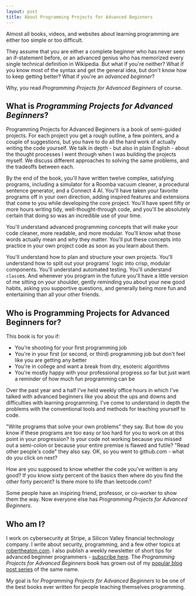 ```yaml
---
layout: post
title: About Programming Projects for Advanced Beginners
---
```

Almost all books, videos, and websites about learning programming are either too simple or too difficult.

They assume that you are either a complete beginner who has never seen an if-statement before, or an advanced genius who has memorized every single technical definition in Wikipedia. But what if you're neither? What if you know most of the syntax and get the general idea, but don't know how to keep getting better? What if you're an *advanced beginner*?

Why, you read *Programming Projects for Advanced Beginners* of course.

## What is *Programming Projects for Advanced Beginners*?

Programming Projects for Advanced Beginners is a book of semi-guided projects. For each project you get a rough outline, a few pointers, and a couple of suggestions, but you have to do all the hard work of actually writing the code yourself. We talk in depth - but also in plain English - about the thought processes I went through when I was building the projects myself. We discuss different approaches to solving the same problems, and the tradeoffs between each.

By the end of the book, you'll have written twelve complex, satisfying programs, including a simulator for a Roomba vacuum cleaner, a procedural sentence generator, and a Connect 4 AI. You'll have taken your favorite programs off in your own direction, adding inspired features and extensions that come to you while developing the core project. You'll have spent fifty or more hours writing tidy, well-thought-through code, and you'll be absolutely certain that doing so was an incredible use of your time.

You'll understand advanced programming concepts that will make your code cleaner, more readable, and more modular. You'll know what those words actually mean and why they matter. You'll put these concepts into practice in your own project code as soon as you learn about them.

You'll understand how to plan and structure your own projects. You'll understand how to split out your programs' logic into crisp, modular components. You'll understand automated testing. You'll understand `class`es. And whenever you program in the future you'll have a little version of me sitting on your shoulder, gently reminding you about your new good habits, asking you supportive questions, and generally being more fun and entertaining than all your other friends.

## Who is Programming Projects for Advanced Beginners for?

This book is for you if:

* You're shooting for your first programming job
* You're in your first (or second, or third) programming job but don't feel like you are getting any better
* You're in college and want a break from dry, esoteric algorithms
* You're mostly happy with your professional progress so far but just want a reminder of how much fun programming can be

Over the past year and a half I've held weekly office hours in which I've talked with advanced beginners like you about the ups and downs and difficulties with learning programming. I've come to understand in depth the problems with the conventional tools and methods for teaching yourself to code.

"Write programs that solve your own problems" they say. But how do you know if these programs are too easy or too hard for you to work on at this point in your progression? Is your code not working because you missed out a semi-colon or because your entire premise is flawed and futile? "Read other people's code" they also say. OK, so you went to github.com - what do you click on next?

How are you supposed to know whether the code you've written is any good? If you know sixty percent of the basics then where do you find the other forty percent? Is there more to life than leetcode.com?

Some people have an inspiring friend, professor, or co-worker to show them the way. Now everyone else has *Programming Projects for Advanced Beginners*.

## Who am I?

I work on cybersecurity at Stripe, a Silicon Valley financial technology company. I write about security, programming, and a few other topics at [robertheaton.com][robertheaton]. I also publish a weekly newsletter of short tips for advanced beginner programmers - [subscribe here][subscribe]. The *Programming Projects for Advanced Beginners* book has grown out of my [popular blog post series][ppab-blog] of the same name. 

My goal is for *Programming Projects for Advanced Beginners* to be one of the best books ever written for people teaching themselves programming.

[robertheaton]: https://robertheaton.com
[subscribe]: https://advancedbeginners.substack.com
[ppab-blog]: https://robertheaton.com/ppab
